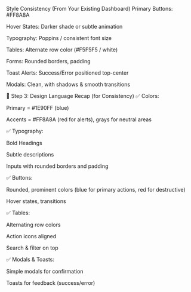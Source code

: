 Style Consistency (From Your Existing Dashboard)
Primary Buttons: #FF8A8A

Hover States: Darker shade or subtle animation

Typography: Poppins / consistent font size

Tables: Alternate row color (#F5F5F5 / white)

Forms: Rounded borders, padding

Toast Alerts: Success/Error positioned top-center

Modals: Clean, with shadows & smooth transitions


🎨 Step 3: Design Language Recap (for Consistency)
✅ Colors:

Primary = #1E90FF (blue)

Accents = #FF8A8A (red for alerts), grays for neutral areas

✅ Typography:

Bold Headings

Subtle descriptions

Inputs with rounded borders and padding

✅ Buttons:

Rounded, prominent colors (blue for primary actions, red for destructive)

Hover states, transitions

✅ Tables:

Alternating row colors

Action icons aligned

Search & filter on top

✅ Modals & Toasts:

Simple modals for confirmation

Toasts for feedback (success/error)